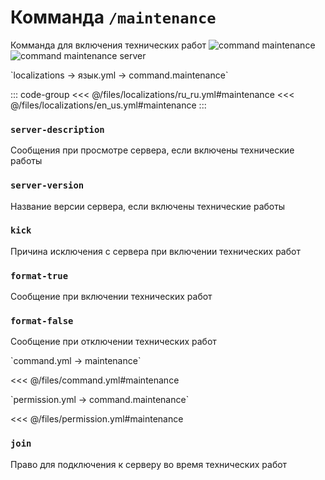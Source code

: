 # Комманда `/maintenance`

Комманда для включения технических работ
![command maintenance](/commandmaintenance.png)
![command maintenance server](/commandmaintenanceserver.png)

[//]: # (localization)
<!--@include: @/parts/words.md#localization--> 
<!--@include: @/parts/words.md#path--> `localizations → язык.yml → command.maintenance`

<!--@include: @/parts/words.md#default--> 

::: code-group
<<< @/files/localizations/ru_ru.yml#maintenance
<<< @/files/localizations/en_us.yml#maintenance
:::

### `server-description`

Сообщения при просмотре сервера, если включены технические работы

### `server-version`

Название версии сервера, если включены технические работы

### `kick`

Причина исключения с сервера при включении технических работ

### `format-true`

Сообщение при включении технических работ

### `format-false`

Сообщение при отключении технических работ

[//]: # (command.yml)
<!--@include: @/parts/words.md#setting-->
<!--@include: @/parts/words.md#path--> `command.yml → maintenance`

<!--@include: @/parts/words.md#default-->
<<< @/files/command.yml#maintenance

<!--@include: @/parts/aliases.md-->
<!--@include: @/parts/destination.md-->
<!--@include: @/parts/cooldown.md-->
<!--@include: @/parts/sound.md-->

[//]: # (permission.yml)
<!--@include: @/parts/words.md#permission-->
<!--@include: @/parts/words.md#path--> `permission.yml → command.maintenance`

<!--@include: @/parts/words.md#default-->
<<< @/files/permission.yml#maintenance

<!--@include: @/parts/permission/permissionTier3.md-->

### `join`

Право для подключения к серверу во время технических работ

<!--@include: @/parts/permission/cooldown.md-->
<!--@include: @/parts/permission/sound.md-->